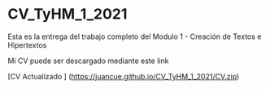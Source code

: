 # CV_TyHM_1_2021

Esta es la entrega del trabajo completo del Modulo 1 - Creación de Textos e Hipertextos 

<p>

Mi CV puede ser descargado mediante este link 

<p>

[CV Actualizado ] (https://juancue.github.io/CV_TyHM_1_2021/CV.zip)

